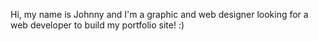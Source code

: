 Hi, my name is Johnny and I'm a graphic and web designer looking for a web developer to build my portfolio site! :)
